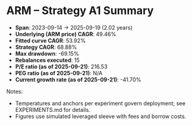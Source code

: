 # ARM – Strategy A1 Summary

- **Span**: 2023-09-14 → 2025-09-19 (2.02 years)
- **Underlying (ARM price) CAGR**: 49.46%
- **Fitted curve CAGR**: 53.92%
- **Strategy CAGR**: 68.88%
- **Max drawdown**: -69.15%
- **Rebalances executed**: 15
- **P/E ratio (as of 2025-09-21)**: 216.53
- **PEG ratio (as of 2025-09-21)**: N/A
- **Current growth rate (as of 2025-09-21)**: -41.70%

Notes:

- Temperatures and anchors per experiment govern deployment; see EXPERIMENTS.md for details.
- Figures use simulated leveraged sleeve with fees and borrow costs.

